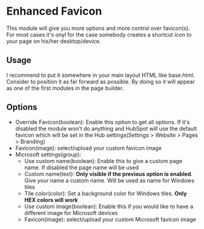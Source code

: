 <h1>Enhanced Favicon</h1>
<p>This module will give you more options and more control over favicon(s). For most cases it's onyl for the case somebody creates a shortcut icon to your page on his/her desktop/device.<p>

<h2>Usage</h2>
<p>I recommend to put it somewhere in your main layout HTML like base.html. Consider to position it as far forward as possible. By doing so it will appear as one of the first modules in the page builder.</p>

<h2>Options</h2>
<ul>
    <li>Override Favicon(boolean): Enable this option to get all options. If it's disabled the module won't do anything and HubSpot will use the default favicon which will be set in the Hub settings(Settings > Website > Pages > Branding)</li>
    <li>Favicon(image): select/upload your custom favicon image</li>
    <li>Microsoft settings(group):
        <ul>
            <li>Use custom name(boolean): Enable this to give a custom page name. If disabled the page name will be used </li>
            <li>Custom name(text): <strong>Only visible if the previous option is enabled</strong>. Give your name a custom name. Will be used as name for Windows tiles</li>
            <li>Tile color(color): Set a background color for Windows tiles. <strong> Only HEX colors will work</strong></li>
            <li>Use custom image(boolean): Enable this if you would like to have a different image for Microsoft devices</li>
            <li>Favicon(image): select/upload your custom Microsoft favicon image</li>
        </ul>
    </li>
</ul>